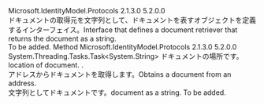 <Type Name="IDocumentRetriever" FullName="Microsoft.IdentityModel.Protocols.IDocumentRetriever">
  <TypeSignature Language="C#" Value="public interface IDocumentRetriever" />
  <TypeSignature Language="ILAsm" Value=".class public interface auto ansi abstract IDocumentRetriever" />
  <TypeSignature Language="DocId" Value="T:Microsoft.IdentityModel.Protocols.IDocumentRetriever" />
  <TypeSignature Language="VB.NET" Value="Public Interface IDocumentRetriever" />
  <TypeSignature Language="F#" Value="type IDocumentRetriever = interface" />
  <AssemblyInfo>
    <AssemblyName>Microsoft.IdentityModel.Protocols</AssemblyName>
    <AssemblyVersion>2.1.3.0</AssemblyVersion>
    <AssemblyVersion>5.2.0.0</AssemblyVersion>
  </AssemblyInfo>
  <Interfaces />
  <Docs>
    <summary>
            <span data-ttu-id="4e05a-101">ドキュメントの取得元を文字列として、ドキュメントを表すオブジェクトを定義するインターフェイス。</span><span class="sxs-lookup"><span data-stu-id="4e05a-101">Interface that defines a document retriever that returns the document as a string.</span></span>
            </summary>
    <remarks>To be added.</remarks>
  </Docs>
  <Members>
    <Member MemberName="GetDocumentAsync">
      <MemberSignature Language="C#" Value="public System.Threading.Tasks.Task&lt;string&gt; GetDocumentAsync (string address, System.Threading.CancellationToken cancel);" />
      <MemberSignature Language="ILAsm" Value=".method public hidebysig newslot virtual instance class System.Threading.Tasks.Task`1&lt;string&gt; GetDocumentAsync(string address, valuetype System.Threading.CancellationToken cancel) cil managed" />
      <MemberSignature Language="DocId" Value="M:Microsoft.IdentityModel.Protocols.IDocumentRetriever.GetDocumentAsync(System.String,System.Threading.CancellationToken)" />
      <MemberSignature Language="VB.NET" Value="Public Function GetDocumentAsync (address As String, cancel As CancellationToken) As Task(Of String)" />
      <MemberSignature Language="F#" Value="abstract member GetDocumentAsync : string * System.Threading.CancellationToken -&gt; System.Threading.Tasks.Task&lt;string&gt;" Usage="iDocumentRetriever.GetDocumentAsync (address, cancel)" />
      <MemberType>Method</MemberType>
      <AssemblyInfo>
        <AssemblyName>Microsoft.IdentityModel.Protocols</AssemblyName>
        <AssemblyVersion>2.1.3.0</AssemblyVersion>
        <AssemblyVersion>5.2.0.0</AssemblyVersion>
      </AssemblyInfo>
      <ReturnValue>
        <ReturnType>System.Threading.Tasks.Task&lt;System.String&gt;</ReturnType>
      </ReturnValue>
      <Parameters>
        <Parameter Name="address" Type="System.String" />
        <Parameter Name="cancel" Type="System.Threading.CancellationToken" />
      </Parameters>
      <Docs>
        <param name="address"><span data-ttu-id="4e05a-102">ドキュメントの場所です。</span><span class="sxs-lookup"><span data-stu-id="4e05a-102">location of document.</span></span></param>
        <param name="cancel">
          <span data-ttu-id="4e05a-103"><see cref="T:System.Threading.CancellationToken" /></span><span class="sxs-lookup"><span data-stu-id="4e05a-103"><see cref="T:System.Threading.CancellationToken" />.</span></span></param>
        <summary>
            <span data-ttu-id="4e05a-104">アドレスからドキュメントを取得します。</span><span class="sxs-lookup"><span data-stu-id="4e05a-104">Obtains a document from an address.</span></span>
            </summary>
        <returns><span data-ttu-id="4e05a-105">文字列としてドキュメントです。</span><span class="sxs-lookup"><span data-stu-id="4e05a-105">document as a string.</span></span></returns>
        <remarks>To be added.</remarks>
      </Docs>
    </Member>
  </Members>
</Type>